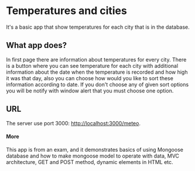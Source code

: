 # Temperatures and cities

It's a basic app that show temperatures for each city that is in the database. 

## What app does?

In first page there are information about temperatures for every city. 
There is a button where you can see temperature for each city with additional information about the date when the temperature is recorded and how high it was that day, also you can choose how would you like to sort these information according to date. If you don't choose any of given sort options you will be notify with window alert that you must choose one option.

## URL
The server use port 3000: [http://localhost:3000/meteo](http://localhost:3000/meteo).

#### More
This app is from an exam, and it demonstrates basics of using Mongoose database and how to make mongoose model to operate with data, MVC architecture, GET and POST method, dynamic elements in HTML etc.

